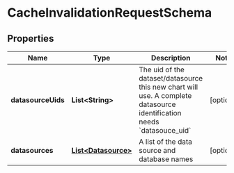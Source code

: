 # CacheInvalidationRequestSchema

## Properties
Name | Type | Description | Notes
------------ | ------------- | ------------- | -------------
**datasourceUids** | **List&lt;String&gt;** | The uid of the dataset/datasource this new chart will use. A complete datasource identification needs &#x60;datasouce_uid&#x60;  |  [optional]
**datasources** | [**List&lt;Datasource&gt;**](Datasource.md) | A list of the data source and database names |  [optional]
